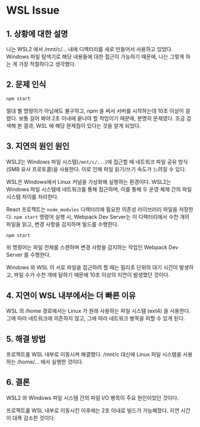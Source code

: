 # WSL Issue

## 1. 상황에 대한 설명
나는 WSL2 에서 /mnt/c/... 내에 디렉터리를 새로 만들어서 사용하고 있었다. Windows 파일 탐색기로 해당 내용들에 대한 접근이 가능하기 때문에, 나는 그렇게 하는 게 가장 적절하다고 생각했다.

## 2. 문제 인식
```bash
npm start
```
절대 별 명령어가 아님에도 불구하고, npm 을 써서 서버를 시작하는데 10초 이상이 걸렸다. 보통 길어 봐야 2초 이내에 끝나야 할 작업이기 때문에, 분명히 문제였다. 조금 검색해 본 결과, WSL 에 해당 문제점이 있다는 것을 알게 되었다.

## 3. 지연의 원인 원인
WSL2는 Windows 파일 시스템(`/mnt/c/...`)에 접근할 때 네트워크 파일 공유 방식(SMB 유사 프로토콜)을 사용한다. 이로 인해 파일 읽기/쓰기 속도가 느려질 수 있다.

WSL은 Windows에서 Linux 커널을 가상화해 실행하는 환경이다. WSL2는 Windows 파일 시스템에 네트워크를 통해 접근하며, 이를 통해 두 운영 체제 간의 파일 시스템 차이를 처리한다.

React 프로젝트는 `node_modules` 디렉터리에 필요한 의존성 라이브러리 파일을 저장한다. `npm start` 명령어 실행 시, Webpack Dev Server는 이 디렉터리에서 수천 개의 파일을 읽고, 변경 사항을 감지하며 빌드를 수행한다.

```bash
npm start
```

위 명령어는 파일 전체를 스캔하며 변경 사항을 감지하는 작업인 Webpack Dev Server 를 수행한다.

Windows 와 WSL 이 서로 파일을 접근하려 할 때는 밀리초 단위의 대기 시간이 발생하고, 파일 수가 수천 개에 달하기 때문에 10초 이상의 지연이 발생했던 것이다.

## 4. 지연이 WSL 내부에서는 더 빠른 이유
WSL 의 /home 경로에서는 Linux 가 원래 사용하는 파일 시스템 (ext4) 을 사용한다. 그에 따라 네트워크에 의존하지 않고, 그에 따라 네트워크 병목을 피할 수 있게 된다.

## 5. 해결 방법
프로젝트를 WSL 내부로 이동시켜 해결했다. /mnt/c 대신에 Linux 파일 시스템을 사용하는 /home/... 에서 실행한 것이다.

## 6. 결론
WSL2 와 Windows 파일 시스템 간의 파일 I/O 병목이 주요 원인이었던 것이다.

프로젝트를 WSL 내부로 이동시킨 이후에는 2초 이내로 빌드가 가능해졌다. 지연 시간이 대폭 감소한 것이다.